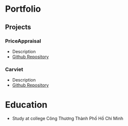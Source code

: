 # Portfolio

## Projects
### PriceAppraisal
- Description
- [Github Repository](https://github.com/herorick/nuxt-boilerplate)

### Carviet
- Description
- [Github Repository](https://github.com/herorick/car-project)
  
# Education
- Study at college Công Thương Thành Phố Hồ Chí Minh
  
